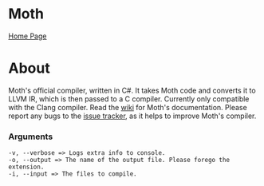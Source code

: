 # Moth

[Home Page](https://stellarwitch7.github.io)

# About

Moth's official compiler, written in C#. It takes Moth code and converts it to LLVM IR, which is then passed to a C compiler. Currently only compatible with the Clang compiler. Read the [wiki](https://github.com/StellarWitch7/Moth/wiki) for Moth's documentation. Please report any bugs to the [issue tracker](https://github.com/StellarWitch7/Moth/issues), as it helps to improve Moth's compiler. 

### Arguments
```
-v, --verbose => Logs extra info to console. 
-o, --output => The name of the output file. Please forego the extension.
-i, --input => The files to compile. 
```